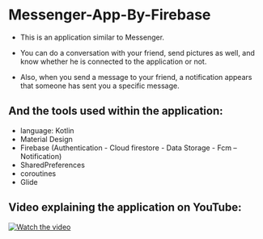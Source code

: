 # Messenger-App-By-Firebase

- This is an application similar to Messenger.

- You can do a conversation with your friend, send pictures as well, and know whether he is connected to the application or not.

- Also, when you send a message to your friend, a notification appears that someone has sent you a specific message.


 ## And the tools used within the application:
- language: Kotlin <br>
- Material Design <br>
- Firebase (Authentication - Cloud firestore - Data Storage - Fcm – Notification) <br> 
- SharedPreferences <br>
- coroutines <br>
- Glide <br>


## Video explaining the application on YouTube:
[![Watch the video](https://github.com/user-attachments/assets/0420631a-19f6-4763-a5b1-fe68433d3a13)](https://www.youtube.com/watch?v=FxFT3uwXWeM&ab_channel=MohamedRaafat)
